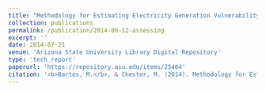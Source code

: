 ```yaml
---
title: "Methodology for Estimating Electricity Generation Vulnerability to Climate Change Using a Physically-based Modelling System"
collection: publications
permalink: /publication/2014-06-12-assessing
excerpt: ''
date: 2014-07-21
venue: 'Arizona State University Library Digital Repository'
type: 'tech_report'
paperurl: 'https://repository.asu.edu/items/25404'
citation: '<b>Bartos, M.</b>, & Chester, M. (2014). Methodology for Estimating Electricity Generation Vulnerability to Climate Change Using a Physically-based Modelling System. Working Paper Series. Stock Number: ASU-CESEM-2014-WPS-002'
---
```


<!-- This paper is about the number 1. The number 2 is left for future work. -->

<!-- [Download paper here](http://academicpages.github.io/files/paper1.pdf) -->

<!-- Recommended citation: Your Name, You. (2009). "Paper Title Number 1." <i>Journal 1</i>. 1(1). -->
